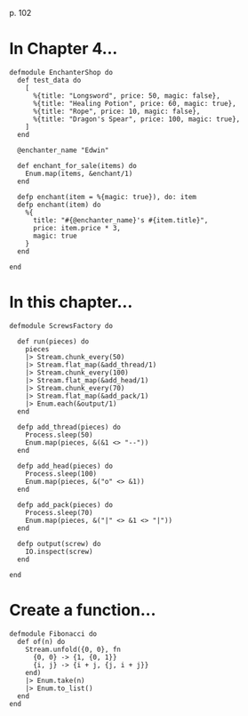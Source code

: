 p. 102

# In Chapter 4...

    defmodule EnchanterShop do
      def test_data do
        [
          %{title: "Longsword", price: 50, magic: false},
          %{title: "Healing Potion", price: 60, magic: true},
          %{title: "Rope", price: 10, magic: false},
          %{title: "Dragon's Spear", price: 100, magic: true},
        ]
      end

      @enchanter_name "Edwin"

      def enchant_for_sale(items) do
        Enum.map(items, &enchant/1)
      end

      defp enchant(item = %{magic: true}), do: item
      defp enchant(item) do
        %{
          title: "#{@enchanter_name}'s #{item.title}",
          price: item.price * 3,
          magic: true
        }
      end

    end

# In this chapter...

    defmodule ScrewsFactory do

      def run(pieces) do
        pieces
        |> Stream.chunk_every(50)
        |> Stream.flat_map(&add_thread/1)
        |> Stream.chunk_every(100)
        |> Stream.flat_map(&add_head/1)
        |> Stream.chunk_every(70)
        |> Stream.flat_map(&add_pack/1)
        |> Enum.each(&output/1)
      end

      defp add_thread(pieces) do
        Process.sleep(50)
        Enum.map(pieces, &(&1 <> "--"))
      end

      defp add_head(pieces) do
        Process.sleep(100)
        Enum.map(pieces, &("o" <> &1))
      end

      defp add_pack(pieces) do
        Process.sleep(70)
        Enum.map(pieces, &("|" <> &1 <> "|"))
      end

      defp output(screw) do
        IO.inspect(screw)
      end

    end

# Create a function...

    defmodule Fibonacci do
      def of(n) do
        Stream.unfold({0, 0}, fn
          {0, 0} -> {1, {0, 1}}
          {i, j} -> {i + j, {j, i + j}}
        end)
        |> Enum.take(n)
        |> Enum.to_list()
      end
    end

